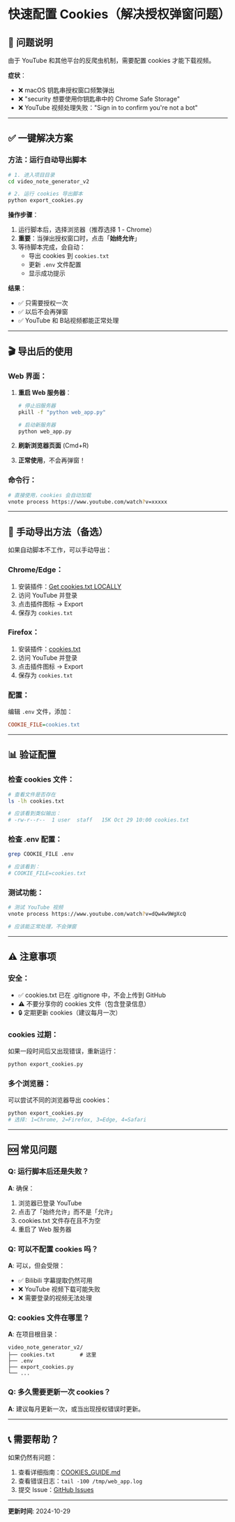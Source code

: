 # 快速配置 Cookies（解决授权弹窗问题）

## 🎯 问题说明

由于 YouTube 和其他平台的反爬虫机制，需要配置 cookies 才能下载视频。

**症状**：
- ❌ macOS 钥匙串授权窗口频繁弹出
- ❌ "security 想要使用你钥匙串中的 Chrome Safe Storage"
- ❌ YouTube 视频处理失败："Sign in to confirm you're not a bot"

---

## ✅ 一键解决方案

### 方法：运行自动导出脚本

```bash
# 1. 进入项目目录
cd video_note_generator_v2

# 2. 运行 cookies 导出脚本
python export_cookies.py
```

**操作步骤**：
1. 运行脚本后，选择浏览器（推荐选择 1 - Chrome）
2. **重要**：当弹出授权窗口时，点击「**始终允许**」
3. 等待脚本完成，会自动：
   - 导出 cookies 到 `cookies.txt`
   - 更新 `.env` 文件配置
   - 显示成功提示

**结果**：
- ✅ 只需要授权一次
- ✅ 以后不会再弹窗
- ✅ YouTube 和 B站视频都能正常处理

---

## 🎬 导出后的使用

### Web 界面：
1. **重启 Web 服务器**：
   ```bash
   # 停止旧服务器
   pkill -f "python web_app.py"

   # 启动新服务器
   python web_app.py
   ```

2. **刷新浏览器页面** (Cmd+R)

3. **正常使用**，不会再弹窗！

### 命令行：
```bash
# 直接使用，cookies 会自动加载
vnote process https://www.youtube.com/watch?v=xxxxx
```

---

## 🔧 手动导出方法（备选）

如果自动脚本不工作，可以手动导出：

### Chrome/Edge：
1. 安装插件：[Get cookies.txt LOCALLY](https://chrome.google.com/webstore/detail/get-cookiestxt-locally)
2. 访问 YouTube 并登录
3. 点击插件图标 → Export
4. 保存为 `cookies.txt`

### Firefox：
1. 安装插件：[cookies.txt](https://addons.mozilla.org/firefox/addon/cookies-txt/)
2. 访问 YouTube 并登录
3. 点击插件图标 → Export
4. 保存为 `cookies.txt`

### 配置：
编辑 `.env` 文件，添加：
```ini
COOKIE_FILE=cookies.txt
```

---

## 📊 验证配置

### 检查 cookies 文件：
```bash
# 查看文件是否存在
ls -lh cookies.txt

# 应该看到类似输出：
# -rw-r--r--  1 user  staff   15K Oct 29 10:00 cookies.txt
```

### 检查 .env 配置：
```bash
grep COOKIE_FILE .env

# 应该看到：
# COOKIE_FILE=cookies.txt
```

### 测试功能：
```bash
# 测试 YouTube 视频
vnote process https://www.youtube.com/watch?v=dQw4w9WgXcQ

# 应该能正常处理，不会弹窗
```

---

## ⚠️ 注意事项

### 安全：
- ✅ cookies.txt 已在 .gitignore 中，不会上传到 GitHub
- ⚠️ 不要分享你的 cookies 文件（包含登录信息）
- 🔒 定期更新 cookies（建议每月一次）

### cookies 过期：
如果一段时间后又出现错误，重新运行：
```bash
python export_cookies.py
```

### 多个浏览器：
可以尝试不同的浏览器导出 cookies：
```bash
python export_cookies.py
# 选择: 1=Chrome, 2=Firefox, 3=Edge, 4=Safari
```

---

## 🆘 常见问题

### Q: 运行脚本后还是失败？
**A**: 确保：
1. 浏览器已登录 YouTube
2. 点击了「始终允许」而不是「允许」
3. cookies.txt 文件存在且不为空
4. 重启了 Web 服务器

### Q: 可以不配置 cookies 吗？
**A**: 可以，但会受限：
- ✅ Bilibili 字幕提取仍然可用
- ❌ YouTube 视频下载可能失败
- ❌ 需要登录的视频无法处理

### Q: cookies 文件在哪里？
**A**: 在项目根目录：
```
video_note_generator_v2/
├── cookies.txt        # 这里
├── .env
├── export_cookies.py
└── ...
```

### Q: 多久需要更新一次 cookies？
**A**: 建议每月更新一次，或当出现授权错误时更新。

---

## 📞 需要帮助？

如果仍然有问题：
1. 查看详细指南：[COOKIES_GUIDE.md](COOKIES_GUIDE.md)
2. 查看错误日志：`tail -100 /tmp/web_app.log`
3. 提交 Issue：[GitHub Issues](https://github.com/whotto/Video_note_generator/issues)

---

**更新时间**: 2024-10-29

